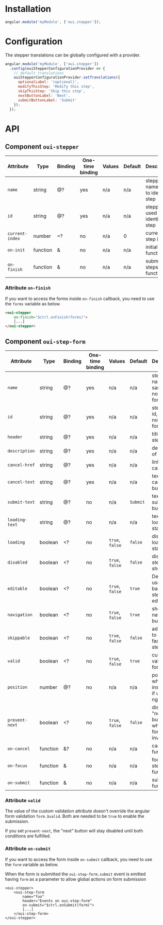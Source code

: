 # Installation

```js
angular.module('myModule', ['oui.stepper']);
```

# Configuration

The stepper translations can be globally configured with a provider.

```js
angular.module('myModule', ['oui.stepper'])
  .config(ouiStepperConfigurationProvider => {
    // default translations
    ouiStepperConfigurationProvider.setTranslations({
      optionalLabel: '(optional)',
      modifyThisStep: 'Modify this step',
      skipThisStep: 'Skip this step',
      nextButtonLabel: 'Next',
      submitButtonLabel: 'Submit'
    });
  });
```

# API

## Component `oui-stepper`

| Attribute         | Type      | Binding   | One-time binding  | Values            | Default   | Description
| ----              | ----      | ----      | ----              | ----              | ----      | ----
| `name`            | string    | @?        | yes               | n/a               | n/a       | stepper name used to identify step
| `id`              | string    | @?        | yes               | n/a               | n/a       | stepper id used to identify step
| `current-index`   | number    | =?        | no                | n/a               | 0         | current step index
| `on-init`         | function  | &         | no                | n/a               | n/a       | initialization function
| `on-finish`       | function  | &         | no                | n/a               | n/a       | submit all steps function

### Attribute `on-finish`

If you want to access the forms inside `on-finish` callback, you need to use the `forms` variable as below.

```html
<oui-stepper
    on-finish="$ctrl.onFinish(forms)">
    [...]
</oui-stepper>
```

## Component `oui-step-form`

| Attribute         | Type      | Binding   | One-time binding  | Values            | Default   | Description
| ----              | ----      | ----      | ----              | ----              | ----      | ----
| `name`            | string    | @?        | yes               | n/a               | n/a       | step form name, same as normal form
| `id`              | string    | @?        | yes               | n/a               | n/a       | step form id, same as normal form
| `header`          | string    | @?        | yes               | n/a               | n/a       | title of the step
| `description`     | string    | @?        | yes               | n/a               | n/a       | description of the step
| `cancel-href`     | string    | @?        | yes               | n/a               | n/a       | link url on cancel
| `cancel-text`     | string    | @?        | yes               | n/a               | n/a       | text for the cancel button
| `submit-text`     | string    | @?        | no                | n/a               | `Submit`  | text for the submit button
| `loading-text`    | string    | @?        | no                | n/a               | n/a       | text for the loading state
| `loading`         | boolean   | <?        | no                | `true`, `false`   | `false`   | display the loading state
| `disabled`        | boolean   | <?        | no                | `true`, `false`   | `false`   | disable the step and shrink it
| `editable`        | boolean   | <?        | no                | `true`, `false`   | `true`    | Define if user can go back on a step and edit it again
| `navigation`      | boolean   | <?        | no                | `true`, `false`   | `true`    | show the navigation buttons
| `skippable`       | boolean   | <?        | no                | `true`, `false`   | `false`   | add button to skip facultative step
| `valid`           | boolean   | <?        | no                | `true`, `false`   | `true`    | custom validation for the form
| `position`        | number    | @?        | no                | n/a               | n/a       | position where to insert step if used with ngIf
| `prevent-next`    | boolean   | <?        | no                | `true`, `false`   | `false`   | disable the "next" button when the form is invalid
| `on-cancel`       | function  | &?        | no                | n/a               | n/a       | cancel step function
| `on-focus`        | function  | &         | no                | n/a               | n/a       | focused step function
| `on-submit`       | function  | &         | no                | n/a               | n/a       | submit step function

### Attribute `valid`

The value of the custom validation attribute doesn't override the angular form validation `form.$valid`. Both are needed to be `true` to enable the submission.

If you set `prevent-next`, the "next" button will stay disabled until both conditions are fulfilled.

### Attribute `on-submit`

If you want to access the form inside `on-submit` callback, you need to use the `form` variable as below.

When the form is submitted the `oui-step-form.submit` event is emitted having `form` as a parameter to allow global actions on form submission

```html:preview
<oui-stepper>
    <oui-step-form
        name="foo"
        header="Events on oui-step-form"
        on-submit="$ctrl.onSubmit(form)">
        [...]
    </oui-step-form>
</oui-stepper>
```
